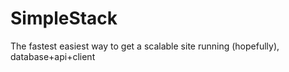 # SimpleStack
The fastest easiest way to get a scalable site running (hopefully), database+api+client 
